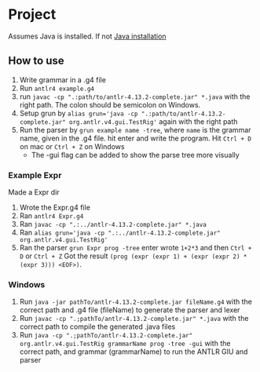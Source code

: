 # Project
Assumes Java is installed. If not [Java installation](https://www.java.com/en/download/manual.jsp)

## How to use
1. Write grammar in a .g4 file
2. Run ```antlr4 example.g4```
3. run ```javac -cp ".:path/to/antlr-4.13.2-complete.jar" *.java``` with the right path. The colon should be semicolon on Windows.
4. Setup grun by ```alias grun='java -cp ".:path/to/antlr-4.13.2-complete.jar" org.antlr.v4.gui.TestRig'``` again with the right path
5. Run the parser by ```grun example name -tree```, where ```name``` is the grammar name, given in the .g4 file. hit enter and write the program. Hit ```Ctrl + D``` on mac or ```Ctrl + Z``` on Windows
   - The -gui flag can be added to show the parse tree more visually

### Example Expr
Made a Expr dir
1. Wrote the Expr.g4 file
2. Ran ```antlr4 Expr.g4```
3. Ran ```javac -cp ".:../antlr-4.13.2-complete.jar" *.java```
4. Ran ```alias grun='java -cp ".:../antlr-4.13.2-complete.jar" org.antlr.v4.gui.TestRig'```
5. Ran the parser ```grun Expr prog -tree``` enter wrote ```1+2*3``` and then ```Ctrl + D``` or ```Ctrl + Z```
Got the result ```(prog (expr (expr 1) + (expr (expr 2) * (expr 3))) <EOF>)```.

### Windows
1. Run ```java -jar pathTo/antlr-4.13.2-complete.jar fileName.g4``` with the correct path and .g4 file (fileName) to generate the parser and lexer
2. Run ```javac -cp ".;pathTo/antlr-4.13.2-complete.jar" *.java``` with the correct path to compile the generated .java files
3. Run ```java -cp ".;pathTo/antlr-4.13.2-complete.jar" org.antlr.v4.gui.TestRig grammarName prog -tree -gui``` with the correct path, and grammar (grammarName) to run the ANTLR GIU and parser
